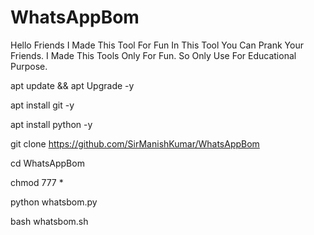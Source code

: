 # WhatsAppBom
Hello Friends I Made This Tool For Fun In This Tool You Can Prank Your Friends. I Made This Tools Only For Fun. So Only Use For Educational Purpose.

apt update && apt Upgrade -y

apt install git -y

apt install python -y

git clone https://github.com/SirManishKumar/WhatsAppBom

cd WhatsAppBom

chmod 777 *

python whatsbom.py

bash whatsbom.sh
